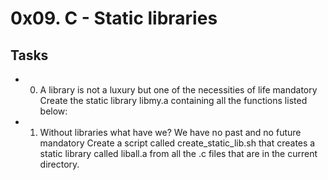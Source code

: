 # 0x09. C - Static libraries

## Tasks

* 0. A library is not a luxury but one of the necessities of life
mandatory
Create the static library libmy.a containing all the functions listed below:
* 1. Without libraries what have we? We have no past and no future
mandatory
Create a script called create_static_lib.sh that creates a static library called liball.a from all the .c files that are in the current directory.
